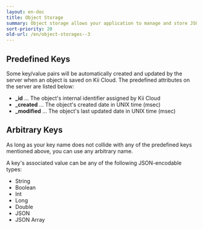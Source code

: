```yaml
---
layout: en-doc
title: Object Storage
summary: Object storage allows your application to manage and store JSON-style objects with arbitrary key/value pairs. You can freely define your objects by adding any JSON-encodable data without ever having to do any server-side customization.
sort-priority: 20
old-url: /en/object-storages--3
---
```

## Predefined Keys

Some key/value pairs will be automatically created and updated by the server when an object is saved on Kii Cloud.  The predefined attributes on the server are listed below:

* **\_id** ... The object's internal identifier assigned by Kii Cloud
* **\_created** ... The object's created date in UNIX time (msec)
* **\_modified** ... The object's last updated date in UNIX time (msec)

## Arbitrary Keys

As long as your key name does not collide with any of the predefined keys mentioned above, you can use any arbitrary name.

A key's associated value can be any of the following JSON-encodable types:

* String
* Boolean
* Int
* Long
* Double
* JSON
* JSON Array

